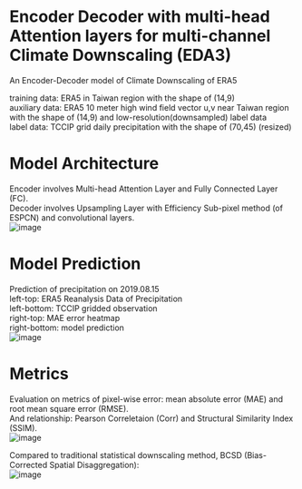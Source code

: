 # Encoder Decoder with multi-head Attention layers for multi-channel Climate Downscaling (EDA3)
An Encoder-Decoder model of Climate Downscaling of ERA5 </br>

training data: ERA5 in Taiwan region with the shape of (14,9)</br> 
auxiliary data: ERA5 10 meter high wind field vector u,v near Taiwan region with the shape of (14,9) and low-resolution(downsampled) label data</br>
label data: TCCIP grid daily precipitation with the shape of (70,45) (resized)</br>

# Model Architecture
Encoder involves Multi-head Attention Layer and Fully Connected Layer (FC). </br>
Decoder involves Upsampling Layer with Efficiency Sub-pixel method (of ESPCN) and convolutional layers. </br>
![image](https://github.com/AugChiang/EnRe3_Climate_Downscaling/blob/main/arch2.png)

# Model Prediction

Prediction of precipitation on 2019.08.15 </br>
left-top: ERA5 Reanalysis Data of Precipitation </br>
left-bottom: TCCIP gridded observation </br>
right-top: MAE error heatmap </br>
right-bottom: model prediction </br>
![image](https://github.com/AugChiang/EnRe3_Climate_Downscaling/blob/main/res/20190815.png)

# Metrics
Evaluation on metrics of pixel-wise error: mean absolute error (MAE) and root mean square error (RMSE). </br>
And relationship: Pearson Correletaion (Corr) and Structural Similarity Index (SSIM). </br>
![image](https://github.com/AugChiang/EnRe3_Climate_Downscaling/blob/main/res/metric.png)

Compared to traditional statistical downscaling method, BCSD (Bias-Corrected Spatial Disaggregation): </br>
![image](https://github.com/AugChiang/EnRe3_Climate_Downscaling/blob/main/res/bcsd_metric.png)
